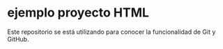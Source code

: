 # ejemplo proyecto HTML
Este repositorio se está utilizando para conocer la funcionalidad
de Git y GitHub.